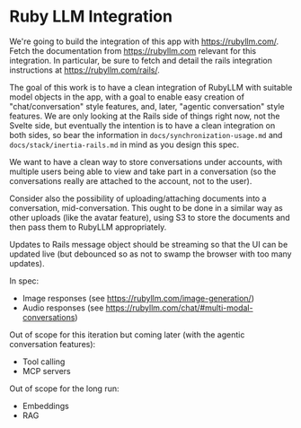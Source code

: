 # Ruby LLM Integration

We're going to build the integration of this app with https://rubyllm.com/. Fetch the documentation from https://rubyllm.com relevant for this integration. In particular, be sure to fetch and detail the rails integration instructions at https://rubyllm.com/rails/.

The goal of this work is to have a clean integration of RubyLLM with suitable model objects in the app, with a goal to enable easy creation of "chat/conversation" style features, and, later, "agentic conversation" style features. We are only looking at the Rails side of things right now, not the Svelte side, but eventually the intention is to have a clean integration on both sides, so bear the information in `docs/synchronization-usage.md` and `docs/stack/inertia-rails.md` in mind as you design this spec.

We want to have a clean way to store conversations under accounts, with multiple users being able to view and take part in a conversation (so the conversations really are attached to the account, not to the user).

Consider also the possibility of uploading/attaching documents into a conversation, mid-conversation. This ought to be done in a similar way as other uploads (like the avatar feature), using S3 to store the documents and then pass them to RubyLLM appropriately.

Updates to Rails message object should be streaming so that the UI can be updated live (but debounced so as not to swamp the browser with too many updates).

In spec:
- Image responses (see https://rubyllm.com/image-generation/)
- Audio responses (see https://rubyllm.com/chat/#multi-modal-conversations)

Out of scope for this iteration but coming later (with the agentic conversation features):
- Tool calling
- MCP servers

Out of scope for the long run:
- Embeddings
- RAG
